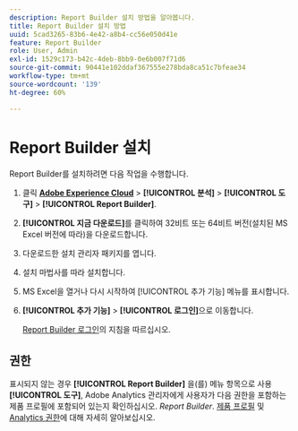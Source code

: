 ```yaml
---
description: Report Builder 설치 방법을 알아봅니다.
title: Report Builder 설치 방법
uuid: 5cad3265-83b6-4e42-a8b4-cc56e050d41e
feature: Report Builder
role: User, Admin
exl-id: 1529c173-b42c-4deb-8bb9-0e6b007f71d6
source-git-commit: 90441e102ddaf367555e278bda8ca51c7bfeae34
workflow-type: tm+mt
source-wordcount: '139'
ht-degree: 60%

---
```


# Report Builder 설치

Report Builder를 설치하려면 다음 작업을 수행합니다.

1. 클릭 **[Adobe Experience Cloud](https://experience.adobe.com/)** > **[!UICONTROL 분석]** > **[!UICONTROL 도구]** > **[!UICONTROL Report Builder]**.
1. **[!UICONTROL 지금 다운로드]**&#x200B;를 클릭하여 32비트 또는 64비트 버전(설치된 MS Excel 버전에 따라)을 다운로드합니다.
1. 다운로드한 설치 관리자 패키지를 엽니다.
1. 설치 마법사를 따라 설치합니다.
1. MS Excel을 열거나 다시 시작하여 [!UICONTROL 추가 기능] 메뉴를 표시합니다.
1. **[!UICONTROL 추가 기능]** > **[!UICONTROL 로그인]**&#x200B;으로 이동합니다.

   [Report Builder 로그인](/help/analyze/report-builder/setup/login.md)의 지침을 따르십시오.

## 권한

표시되지 않는 경우 **[!UICONTROL Report Builder]** 을(를) 메뉴 항목으로 사용 **[!UICONTROL 도구]**, Adobe Analytics 관리자에게 사용자가 다음 권한을 포함하는 제품 프로필에 포함되어 있는지 확인하십시오. *Report Builder*. [제품 프로필](https://experienceleague.adobe.com/docs/analytics/admin/admin-console/permissions/product-profile.html?lang=ko-KR) 및 [Analytics 권한](https://experienceleague.adobe.com/docs/analytics/admin/admin-console/permissions/analytics-tools.html?lang=ko-KR)에 대해 자세히 알아보십시오.
